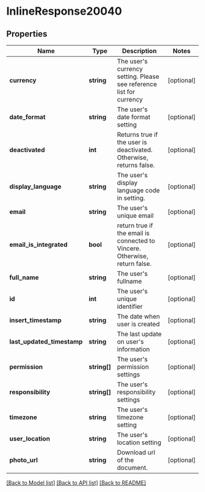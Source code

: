 # InlineResponse20040

## Properties
Name | Type | Description | Notes
------------ | ------------- | ------------- | -------------
**currency** | **string** | The user&#x27;s currency setting. Please see reference list for currency | [optional] 
**date_format** | **string** | The user&#x27;s date format setting | [optional] 
**deactivated** | **int** | Returns true if the user is deactivated. Otherwise, returns false. | [optional] 
**display_language** | **string** | The user&#x27;s display language code in setting. | [optional] 
**email** | **string** | The user&#x27;s unique email | [optional] 
**email_is_integrated** | **bool** | return true if the email is connected to Vincere. Otherwise, return false. | [optional] 
**full_name** | **string** | The user&#x27;s fullname | [optional] 
**id** | **int** | The user&#x27;s unique identifier | [optional] 
**insert_timestamp** | **string** | The date when user is created | [optional] 
**last_updated_timestamp** | **string** | The last update on user&#x27;s information | [optional] 
**permission** | **string[]** | The user&#x27;s permission settings | [optional] 
**responsibility** | **string[]** | The user&#x27;s responsibility settings | [optional] 
**timezone** | **string** | The user&#x27;s timezone setting | [optional] 
**user_location** | **string** | The user&#x27;s location setting | [optional] 
**photo_url** | **string** | Download url of the document. | [optional] 

[[Back to Model list]](../../README.md#documentation-for-models) [[Back to API list]](../../README.md#documentation-for-api-endpoints) [[Back to README]](../../README.md)

